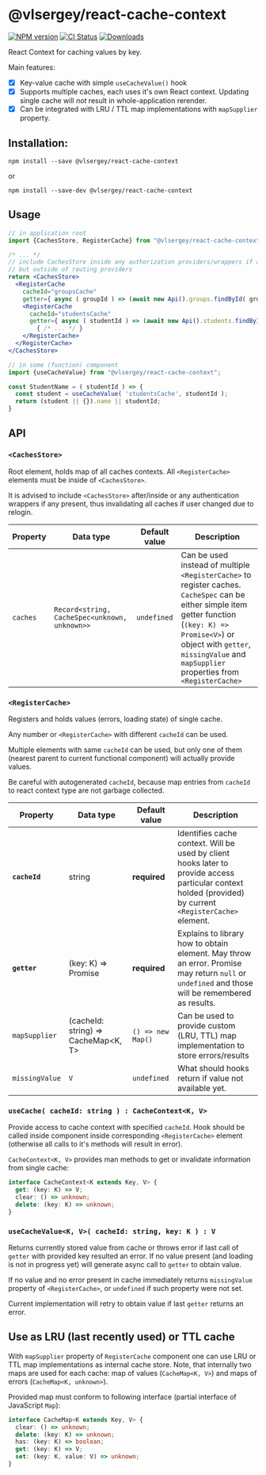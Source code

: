 # @vlsergey/react-cache-context
[![NPM version][npm-image]][npm-url]
[![CI Status][ci-image]][ci-url]
[![Downloads][downloads-image]][downloads-url]

React Context for caching values by key.

Main features:
* [x] Key-value cache with simple `useCacheValue()` hook
* [x] Supports multiple caches, each uses it's own React context. Updating single cache will _not_ result in whole-application rerender.
* [x] Can be integrated with LRU / TTL map implementations with `mapSupplier` property.

## Installation:
```
npm install --save @vlsergey/react-cache-context
```
or
```
npm install --save-dev @vlsergey/react-cache-context
```

## Usage

```jsx
// in application root
import {CachesStore, RegisterCache} from "@vlsergey/react-cache-context";

/* ... */
// include CachesStore inside any authorization providers/wrappers if any present,
// but outside of routing providers
return <CachesStore>
  <RegisterCache
    cacheId="groupsCache"
    getter={ async ( groupId ) => (await new Api().groups.findById( groupId )).data }>
    <RegisterCache
      cacheId="studentsCache"
      getter={ async ( studentId ) => (await new Api().students.findById( studentId )).data }>
        { /* ... */ }
    </RegisterCache>
  </RegisterCache>
</CachesStore>
```

```jsx
// in some (function) component
import {useCacheValue} from "@vlsergey/react-cache-context";

const StudentName = ( studentId ) => {
  const student = useCacheValue( 'studentsCache', studentId );
  return (student || {}).name || studentId;
}
```

## API

### `<CachesStore>`
Root element, holds map of all caches contexts. All `<RegisterCache>` elements must be inside of `<CachesStore>`.

It is advised to include `<CachesStore>` after/inside or any authentication wrappers if any present, thus invalidating all caches if user changed due to relogin.

| Property                | Data type                                      | Default value | Description |
| ----------------------- | ---------------------------------------------- | ------------- | ----------- |
| `caches`                | `Record<string, CacheSpec<unknown, unknown>>`  | `undefined`   | Can be used instead of multiple `<RegisterCache>` to register caches. `CacheSpec` can be either simple item getter function (`(key: K) => Promise<V>`) or object with `getter`, `missingValue` and `mapSupplier` properties from `<RegisterCache>` |

### `<RegisterCache>`
Registers and holds values (errors, loading state) of single cache.

Any number or `<RegisterCache>` with different `cacheId` can be used.

Multiple elements with same `cacheId` can be used, but only one of them (nearest parent to current functional component) will actually provide values.

Be careful with autogenerated `cacheId`, because map entries from `cacheId` to react context type are not garbage collected.

| Property                | Data type                                      | Default value | Description |
| ----------------------- | ---------------------------------------------- | ------------- | ----------- |
| **`cacheId`**           | string                                         | **required**  | Identifies cache context. Will be used by client hooks later to provide access particular context holded (provided) by current `<RegisterCache>` element. |
| **`getter`**            | (key: K) => Promise<V>                         | **required**  | Explains to library how to obtain element. May throw an error. Promise may return `null` or `undefined` and those will be remembered as results. |
| `mapSupplier`           | <T>(cacheId: string) => CacheMap<K, T>         | `() => new Map()` | Can be used to provide custom (LRU, TTL) map implementation to store errors/results |
| `missingValue`          | `V`                                            | `undefined`   | What should hooks return if value not available yet. |

### `useCache( cacheId: string ) : CacheContext<K, V>`
Provide access to cache context with specified `cacheId`. Hook should be called inside component inside corresponding `<RegisterCache>` element (otherwise all calls to it's methods will result in error).

`CacheContext<K, V>` provides man methods to get or invalidate information from single cache:
```TypeScript
interface CacheContext<K extends Key, V> {
  get: (key: K) => V;
  clear: () => unknown;
  delete: (key: K) => unknown;
}
```

### `useCacheValue<K, V>( cacheId: string, key: K ) : V`
Returns currently stored value from cache or throws error if last call of `getter` with provided key resulted an error. If no value present (and loading is not in progress yet) will generate async call to `getter` to obtain value.

If no value and no error present in cache immediately returns `missingValue` property of `<RegisterCache>`, or `undefined` if such property were not set.

Current implementation will retry to obtain value if last `getter` returns an error.

## Use as LRU (last recently used) or TTL cache
With `mapSupplier` property of `RegisterCache` component one can use LRU or TTL map implementations as internal cache store. Note, that internally two maps are used for each cache: map of values (`CacheMap<K, V>`) and maps of errors (`CacheMap<K, unknown>`).

Provided map must conform to following interface (partial interface of JavaScript `Map`):
```TypeScript
interface CacheMap<K extends Key, V> {
  clear: () => unknown;
  delete: (key: K) => unknown;
  has: (key: K) => boolean;
  get: (key: K) => V;
  set: (key: K, value: V) => unknown;
}
```

[npm-image]: https://img.shields.io/npm/v/@vlsergey/react-cache-context.svg?style=flat-square
[npm-url]: https://npmjs.org/package/@vlsergey/react-cache-context
[ci-image]: https://github.com/vlsergey/react-cache-context/actions/workflows/node.js.yml/badge.svg?branch=master
[ci-url]: https://github.com/vlsergey/react-cache-context/actions/workflows/node.js.yml
[downloads-image]: http://img.shields.io/npm/dm/@vlsergey/react-cache-context.svg?style=flat-square
[downloads-url]: https://npmjs.org/package/@vlsergey/react-cache-context

